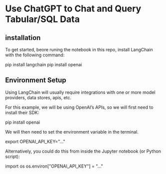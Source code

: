 # Use ChatGPT to Chat and Query Tabular/SQL Data

## installation
To get started, beore runing the notebook in this repo, install LangChain with the following command:

pip install langchain
pip install openai

## Environment Setup

Using LangChain will usually require integrations with one or more model providers, data stores, apis, etc.

For this example, we will be using OpenAI’s APIs, so we will first need to install their SDK:

pip install openai

We will then need to set the environment variable in the terminal.

export OPENAI_API_KEY="..."

Alternatively, you could do this from inside the Jupyter notebook (or Python script):

import os
os.environ["OPENAI_API_KEY"] = "..."
